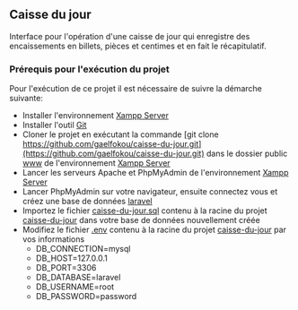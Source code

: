 ## Caisse du jour

Interface pour l'opération d'une caisse de jour qui enregistre des encaissements en billets, pièces et centimes et en fait le récapitulatif.

### Prérequis pour l'exécution du projet

Pour l'exécution de ce projet il est nécessaire de suivre la démarche suivante:

- Installer l'environnement [Xampp Server]()
- Installer l'outil [Git]()
- Cloner le projet en exécutant la commande [git clone https://github.com/gaelfokou/caisse-du-jour.git](https://github.com/gaelfokou/caisse-du-jour.git) dans le dossier public [www]() de l'environnement [Xampp Server]()
- Lancer les serveurs Apache et PhpMyAdmin de l'environnement [Xampp Server]()
- Lancer PhpMyAdmin sur votre navigateur, ensuite connectez vous et créez une base de données [laravel]()
- Importez le fichier [caisse-du-jour.sql]() contenu à la racine du projet [caisse-du-jour]() dans votre base de données nouvellement créée
- Modifiez le fichier [.env]() contenu à la racine du projet [caisse-du-jour]() par vos informations
  - DB_CONNECTION=mysql
  - DB_HOST=127.0.0.1
  - DB_PORT=3306
  - DB_DATABASE=laravel
  - DB_USERNAME=root
  - DB_PASSWORD=password
